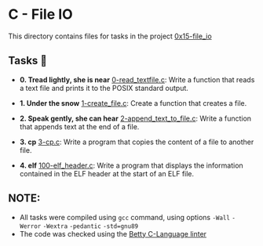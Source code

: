 # C - File IO

This directory contains files for tasks in the project [0x15-file_io](https://github.com/AtangfMokamogo/alx-low_level_programming/tree/main/0x15-file_io)

## Tasks :page_with_curl:

* **0. Tread lightly, she is near**
[0-read_textfile.c](https://github.com/AtangfMokamogo/alx-low_level_programming/blob/main/0x15-file_io/0-read_textfile.c): 
Write a function that reads a text file and prints it to the POSIX standard output.

* **1. Under the snow**
[1-create_file.c](https://github.com/AtangfMokamogo/alx-low_level_programming/blob/main/0x15-file_io/1-create_file.c): 
Create a function that creates a file.

* **2. Speak gently, she can hear**
[2-append_text_to_file.c](https://github.com/AtangfMokamogo/alx-low_level_programming/blob/main/0x15-file_io/2-append_text_to_file.c):
Write a function that appends text at the end of a file.

* **3. cp**
[3-cp.c](https://github.com/AtangfMokamogo/alx-low_level_programming/blob/main/0x15-file_io/3-cp.c): 
Write a program that copies the content of a file to another file.

* **4. elf**
[100-elf_header.c](https://github.com/AtangfMokamogo/alx-low_level_programming/blob/main/0x15-file_io/100-elf_header.c): 
Write a program that displays the information contained in the ELF header at the start of an ELF file.

## NOTE:
* All tasks were compiled using `gcc` command, using options `-Wall` `-Werror` `-Wextra` `-pedantic` `-std=gnu89`
* The code was checked using the [Betty C-Language linter](https://github.com/holbertonschool/Betty/wiki)
